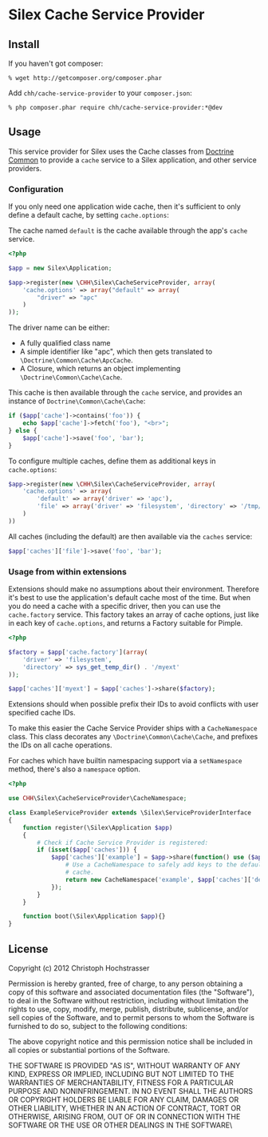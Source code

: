 # Silex Cache Service Provider

## Install

If you haven't got composer:

    % wget http://getcomposer.org/composer.phar

Add `chh/cache-service-provider` to your `composer.json`:

    % php composer.phar require chh/cache-service-provider:*@dev

## Usage

This service provider for Silex uses the Cache classes from [Doctrine
Common][] to provide a `cache` service to a Silex application, and
other service providers.

[Doctrine Common]: https://github.com/doctrine/common

### Configuration

If you only need one application wide cache, then it's sufficient to
only define a default cache, by setting `cache.options`:

The cache named `default` is the cache available through the app's
`cache` service.

```php
<?php

$app = new Silex\Application;

$app->register(new \CHH\Silex\CacheServiceProvider, array(
    'cache.options' => array("default" => array(
        "driver" => "apc"
    )
));
```

The driver name can be either:

* A fully qualified class name
* A simple identifier like "apc", which then gets translated to
  `\Doctrine\Common\Cache\ApcCache`.
* A Closure, which returns an object implementing
  `\Doctrine\Common\Cache\Cache`.

This cache is then available through the `cache` service, and provides
an instance of `Doctrine\Common\Cache\Cache`:

```php
if ($app['cache']->contains('foo')) {
    echo $app['cache']->fetch('foo'), "<br>";
} else {
    $app['cache']->save('foo', 'bar');
}
```

To configure multiple caches, define them as additional keys in
`cache.options`:

```php
$app->register(new \CHH\Silex\CacheServiceProvider, array(
    'cache.options' => array(
        'default' => array('driver' => 'apc'),
        'file' => array('driver' => 'filesystem', 'directory' => '/tmp/myapp')
    )
))
```

All caches (including the default) are then available via the `caches`
service:

```php
$app['caches']['file']->save('foo', 'bar');
```

### Usage from within extensions

Extensions should make no assumptions about their environment. Therefore
it's best to use the application's default cache most of the time. But
when you do need a cache with a specific driver, then you can use the
`cache.factory` service. This factory takes an array of cache options,
just like in each key of `cache.options`, and returns a Factory suitable
for Pimple.

```php
<?php

$factory = $app['cache.factory'](array(
    'driver' => 'filesystem',
    'directory' => sys_get_temp_dir() . '/myext'
));

$app['caches']['myext'] = $app['caches']->share($factory);
```

Extensions should when possible prefix their IDs to avoid conflicts
with user specified cache IDs.

To make this easier the Cache Service Provider ships with a `CacheNamespace` class. This
class decorates any `\Doctrine\Common\Cache\Cache`, and prefixes the
IDs on all cache operations.

For caches which have builtin namespacing support via a `setNamespace` method, 
there's also a `namespace` option.

```php
<?php

use CHH\Silex\CacheServiceProvider\CacheNamespace;

class ExampleServiceProvider extends \Silex\ServiceProviderInterface
{
    function register(\Silex\Application $app)
    {
        # Check if Cache Service Provider is registered:
        if (isset($app['caches'])) {
            $app['caches']['example'] = $app->share(function() use ($app) {
                # Use a CacheNamespace to safely add keys to the default
                # cache.
                return new CacheNamespace('example', $app['caches']['default'])
            });
        }
    }

    function boot(\Silex\Application $app){}
}
```

## License

Copyright (c) 2012 Christoph Hochstrasser

Permission is hereby granted, free of charge, to any person obtaining a copy of this software and associated documentation files (the "Software"), to deal in the Software without restriction, including without limitation the rights to use, copy, modify, merge, publish, distribute, sublicense, and/or sell copies of the Software, and to permit persons to whom the Software is furnished to do so, subject to the following conditions:

The above copyright notice and this permission notice shall be included in all copies or substantial portions of the Software.

THE SOFTWARE IS PROVIDED "AS IS", WITHOUT WARRANTY OF ANY KIND, EXPRESS OR IMPLIED, INCLUDING BUT NOT LIMITED TO THE WARRANTIES OF MERCHANTABILITY, FITNESS FOR A PARTICULAR PURPOSE AND NONINFRINGEMENT. IN NO EVENT SHALL THE AUTHORS OR COPYRIGHT HOLDERS BE LIABLE FOR ANY CLAIM, DAMAGES OR OTHER LIABILITY, WHETHER IN AN ACTION OF CONTRACT, TORT OR OTHERWISE, ARISING FROM, OUT OF OR IN CONNECTION WITH THE SOFTWARE OR THE USE OR OTHER DEALINGS IN THE SOFTWARE\

